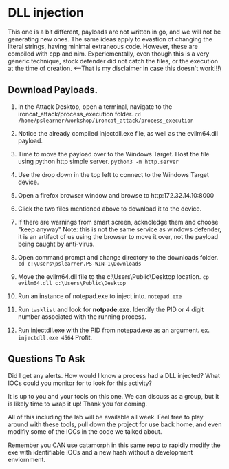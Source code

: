 # DLL injection

This one is a bit different, payloads are not written in go, and we will not be generating new ones. The same ideas apply to evastion of changing the literal strings, having minimal extraneous code. However, these are compiled with cpp and nim.  Experiementally, even though this is a very generic technique, stock defender did not catch the files, or the execution at the time of creation. <--That is my disclaimer in case this doesn't work!!!\

## Download Payloads.

1. In the Attack Desktop, open a terminal, navigate to the  ironcat_attack/process_execution folder.
`cd /home/pslearner/workshop/ironcat_attack/process_execution`

2. Notice the already compiled injectdll.exe file, as well as the evilm64.dll payload.

3. Time to move the payload over to the Windows Target. Host the file using python http simple server.
`python3 -m http.server`

4. Use the drop down in the top left to connect to the Windows Target device.

6. Open a firefox browser window and browse to http:172.32.14.10:8000

7. Click the two files mentioned above to download it to the device.

8. If there are warnings from smart screen, acknoledge them and choose "keep anyway"
Note: this is not the same service as windows defender, it is an artifact of us using the browser to move it over, not the payload being caught by anti-virus.

9. Open command prompt and change directory to the downloads folder.
`cd c:\Users\pslearner.PS-WIN-1\Downloads`
10. Move the evilm64.dll file to the c:\Users\Public\Desktop location.
`cp evilm64.dll c:\Users\Public\Desktop`
11. Run an instance of notepad.exe to inject into.
`notepad.exe`
12. Run `tasklist` and look for **notpade.exe**. Identify the PID or 4 digit number associated with the running process.
13. Run injectdll.exe with the PID from notepad.exe as an argument. ex. `injectdll.exe 4564`
Profit.

## Questions To Ask
Did I get any alerts.
How would I know a process had a DLL injected?
What IOCs could you monitor for to look for this activity?

It is up to you and your tools on this one.  We can discuss as a group, but it is likely time to wrap it up! Thank you for coming.

All of this including the lab will be available all week. Feel free to play around with these tools, pull down the project for use back home, and even modifiy some of the IOCs in the code we talked about.

Remember you CAN use catamorph in this same repo to rapidly modify the exe with identifiable IOCs and a new hash without a development enviornment.